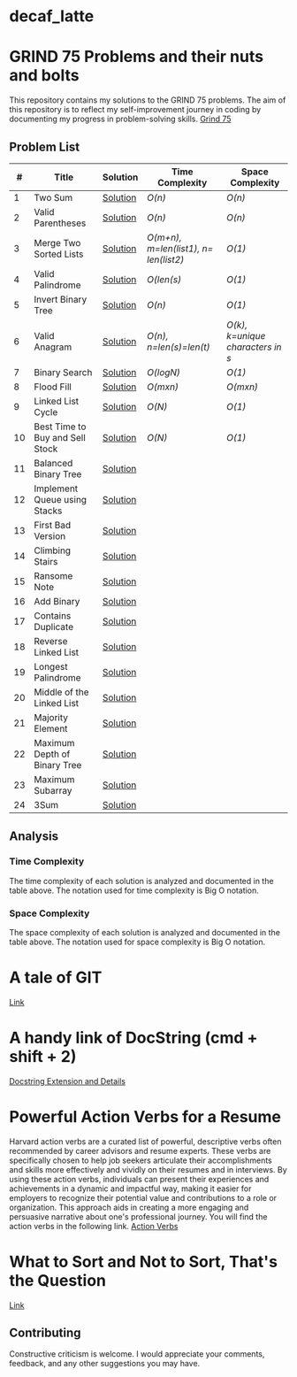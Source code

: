 # decaf_latte
# GRIND 75 Problems and their nuts and bolts

This repository contains my solutions to the GRIND 75 problems. The aim of this repository is to reflect my self-improvement journey in coding by documenting my progress in problem-solving skills. [Grind 75](https://www.techinterviewhandbook.org/grind75)

## Problem List

| # | Title | Solution | Time Complexity | Space Complexity |
| --- | --- | --- | --- | --- |
| 1 | Two Sum | [Solution](./GRIND_75_Practice_1/leetcode_1_two_sum.py) | _O(n)_ | _O(n)_ |
| 2 | Valid Parentheses | [Solution](./GRIND_75_Practice_1/leetcode_20_valid_parentheses.py) | _O(n)_ | _O(n)_ |
| 3 | Merge Two Sorted Lists | [Solution](./GRIND_75_Practice_1/leetcode_21_merge_two_sorted_lists.py) | _O(m+n), m=len(list1), n= len(list2)_ | _O(1)_ |
| 4 | Valid Palindrome | [Solution](./GRIND_75_Practice_1/leetcode_125_valid_palindrome.py) | _O(len(s)_ | _O(1)_ |
| 5 | Invert Binary Tree | [Solution](./GRIND_75_Practice_1/leetcode_226_invert_binary_tree.py) | _O(n)_ | _O(1)_ |
| 6 | Valid Anagram | [Solution](./GRIND_75_Practice_1/leetcode_242_valid_anagram.py) | _O(n), n=len(s)=len(t)_ | _O(k), k=unique characters in s_|
| 7 | Binary Search | [Solution](./GRIND_75_Practice_1/leetcode_704_binary_search.py) | _O(logN)_ | _O(1)_ |
| 8 | Flood Fill | [Solution](./GRIND_75_Practice_1/leetcode_733_flood_fill.py) | _O(mxn)_ | _O(mxn)_ |
| 9 | Linked List Cycle | [Solution](./GRIND_75_Practice_1/leetcode_141_linked_list_cycle.py) | _O(N)_ | _O(1)_ |
| 10 | Best Time to Buy and Sell Stock | [Solution](./GRIND_75_Practice_1/leetcode_121_best_time_to_buy_and_sell_stock.py) | _O(N)_ | _O(1)_ |
| 11 | Balanced Binary Tree | [Solution](./GRIND_75/leetcode_110_balanced_binary_tree.py) | | |
| 12 | Implement Queue using Stacks | [Solution](./GRIND_75/leetcode_232_implement_queue_using_stacks.py) | | |
| 13 | First Bad Version | [Solution](./GRIND_75/leetcode_278_first_bad_version.py) | | |
| 14 | Climbing Stairs | [Solution](./GRIND_75/leetcode_70_climbing_stairs.py) | | |
| 15 | Ransome Note | [Solution](./GRIND_75/leetcode_383_ransome_note.py) | | |
| 16 | Add Binary | [Solution](./GRIND_75/leetcode_67_add_binary.py) | | |
| 17 | Contains Duplicate | [Solution](./GRIND_75/leetcode_217_contains_duplicate.py) | | |
| 18 | Reverse Linked List | [Solution](./GRIND_75/leetcode_206_reverse_linked_list.py) | | |
| 19 | Longest Palindrome | [Solution](./GRIND_75/leetcode_409_longest_palindrome.py) | | |
| 20 | Middle of the Linked List | [Solution](./GRIND_75/leetcode_876_middle_of_the_linked_list.py) | | |
| 21 | Majority Element | [Solution](./GRIND_75/leetcode_169_majority_element.py) | | |
| 22 | Maximum Depth of Binary Tree | [Solution](./GRIND_75/leetcode_104_maximum_depth_of_binary_tree.py) | | |
| 23 | Maximum Subarray | [Solution](./GRIND_75/leetcode_53_maximum_subarray.py) | | |
| 24 | 3Sum | [Solution](./GRIND_75/leetcode_15_3sum.py) | | |

## Analysis

### Time Complexity

The time complexity of each solution is analyzed and documented in the table above. The notation used for time complexity is Big O notation.

### Space Complexity

The space complexity of each solution is analyzed and documented in the table above. The notation used for space complexity is Big O notation.

# A tale of GIT
[Link](./Git_Documentation)

# A handy link of DocString (cmd + shift + 2)
[Docstring Extension and Details](https://github.com/NilsJPWerner/autoDocstring/tree/c9da64126fd9e667decd9d85b4e5b53c60372ea7?tab=readme-ov-file)

# Powerful Action Verbs for a Resume
Harvard action verbs are a curated list of powerful, descriptive verbs often recommended by career advisors and resume experts. These verbs are specifically chosen to help job seekers articulate their accomplishments and skills more effectively and vividly on their resumes and in interviews. By using these action verbs, individuals can present their experiences and achievements in a dynamic and impactful way, making it easier for employers to recognize their potential value and contributions to a role or organization. This approach aids in creating a more engaging and persuasive narrative about one's professional journey. You will find the action verbs in the following link.
[Action Verbs](https://www.alumni.hbs.edu/Documents/careers/ActionVerbsList.pdf)

# What to Sort and Not to Sort, That's the Question
[Link](./sorting)
## Contributing
Constructive criticism is welcome. I would appreciate your comments, feedback, and any other suggestions you may have.
